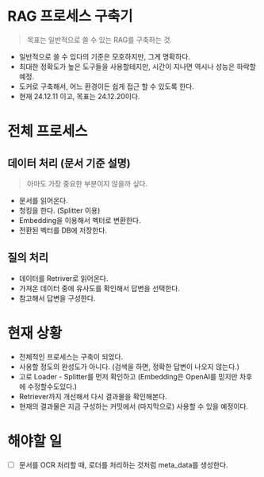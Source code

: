 # RAG 프로세스 구축기

> 목표는 일반적으로 쓸 수 있는 RAG를 구축하는 것.

- 일반적으로 쓸 수 있다의 기준은 모호하지만, 그게 명확하다.
- 최대한 정확도가 높은 도구들을 사용할테지만, 시간이 지나면 역시나 성능은 하락할 예정.
- 도커로 구축해서, 어느 환경이든 쉽게 접근 할 수 있도록 한다.
- 현재 24.12.11 이고, 목표는 24.12.20이다.

# 전체 프로세스

## 데이터 처리 (문서 기준 설명)

> 아마도 가장 중요한 부분이지 않을까 싶다.

- 문서를 읽어온다.
- 청킹을 한다. (Splitter 이용)
- Embedding을 이용해서 벡터로 변환한다.
- 전환된 벡터를 DB에 저장한다.

## 질의 처리

- 데이터를 Retriver로 읽어온다.
- 가져온 데이터 중에 유사도를 확인해서 답변을 선택한다.
- 참고해서 답변을 구성한다.

# 현재 상황

- 전체적인 프로세스는 구축이 되었다.
- 사용할 정도의 완성도가 아니다. (검색을 하면, 정확한 답변이 나오지 않는다.)
- 고로 Loader - Splitter를 먼저 확인하고 (Embedding은 OpenAI를 믿지만 차후에 수정할수도있다.)
- Retriever까지 개선해서 다시 결과물을 확인해본다.
- 현재의 결과물은 지금 구성하는 커밋에서 (마지막으로) 사용할 수 있을 예정이다.

# 해야할 일

- [ ] 문서를 OCR 처리할 때, 로더를 처리하는 것처럼 meta_data를 생성한다.
